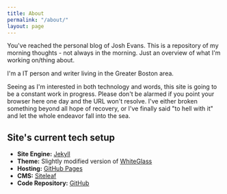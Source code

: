 ```yaml
---
title: About
permalink: "/about/"
layout: page
---
```


You've reached the personal blog of Josh Evans.  This is a repository of my morning thoughts - not always in the morning. Just an overview of what I'm working on/thing about. 

I'm a IT person and writer living in the Greater Boston area.  

Seeing as I'm interested in both technology and words, this site is going to be a constant work in progress. Please don't be alarmed if you point your browser here one day and the URL won't resolve.  I've either broken something beyond all hope of recovery, or I've finally said "to hell with it" and let the whole endeavor fall into the sea.

## Site's current tech setup

- **Site Engine:** [Jekyll](https://jekyllrb.com/)
- **Theme:** Slightly modified version of [WhiteGlass](https://github.com/yous/whiteglass)
- **Hosting:** [GitHub Pages](https://pages.github.com/)
- **CMS:** [Siteleaf](https://www.siteleaf.com/)
- **Code Repository:** [GitHub](https://github.com/roguescholar42/roguescholar42.github.io)